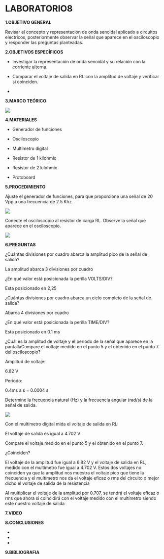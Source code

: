 # LABORATORIO8

**1.OBJETIVO GENERAL**

Revisar el concepto y representación de onda senoidal aplicado a circuitos eléctricos, posteriormente observar la señal que aparece en el osciloscopio y responder las preguntas planteadas.

**2.OBJETIVOS ESPECÍFICOS**

- Investigar la representación de onda senoidal y su relación con la corriente alterna. 

- Comparar el voltaje de salida en RL con la amplitud de voltaje y verificar si coinciden. 

-

**3.MARCO TEÓRICO**

![](https://user-images.githubusercontent.com/84998005/132145471-569621d1-07b1-4691-a399-7b8874a288b1.png)

**4.MATERIALES**

- Generador de funciones 

- Osciloscopio 

- Multímetro digital 

-  Resistor de 1 kilohmio 

- Resistor de 2 kilohmio 

- Protoboard 

**5.PROCEDIMIENTO**


Ajuste el generador de funciones, para que proporcione una señal de 20 Vpp a
una frecuencia de 2.5 Khz.

![](https://user-images.githubusercontent.com/84998013/132145584-2dc9a52a-c952-423a-bb24-ea2f926536c6.png)

Conecte el osciloscopio al resistor de carga RL. Observe la señal que aparece en
el osciloscopio.

![](https://user-images.githubusercontent.com/84998013/132145715-1b498e18-4f31-47e1-8224-0e034351a757.jpeg)

**6.PREGUNTAS**

¿Cuántas divisiones por cuadro abarca la amplitud pico de la señal de salida?

La amplitud abarca 3 divisiones por cuadro 

¿En qué valor está posicionada la perilla VOLTS/DIV?

Esta posicionado en 2,25

¿Cuántas divisiones por cuadro abarca un ciclo completo de la señal de salida?

Abarca 4 divisiones por cuadro 

¿En qué valor está posicionada la perilla TIME/DIV?

Esta posicionado en 0.1 ms


¿Cuál es la amplitud de voltaje y el periodo de la señal que aparece en la pantallaCompare el voltaje medido en el punto 5 y el obtenido en el punto 7.
del osciloscopio?

Amplitud de voltaje:

 6.82 V
 
Periodo:

0.4ms  a s =  0.0004 s

Determine la frecuencia natural (Hz) y la frecuencia angular (rad/s) de la señal de
salida.

![](https://user-images.githubusercontent.com/84998013/132145355-b9cb982b-28fb-4905-b680-36d915d8375d.png)

Con el multímetro digital mida el voltaje de salida en RL:

El  voltaje de salida es igual a 4.702 V

Compare el voltaje medido en el punto 5 y el obtenido en el punto 7.

¿Coinciden? 

El voltaje de la amplitud fue igual a 6.82 V y el voltaje de salida en RL, medido con el multímetro fue igual a 4.702 V. Estos dos voltajes no coinciden ya que la amplitud nos muestra el voltaje pico que tiene la frecuencia y el multímetro nos da el voltaje eficaz o rms del circuito o mejor dicho el voltaje de salida de la resistencia 

Al multiplicar el voltaje de la amplitud por 0.707, se tendrá el voltaje eficaz o rms que ahora si coincidirá con el voltaje medido con el multímetro siendo este nuestro voltaje de salida   


**7.VIDEO**



**8.CONCLUSIONES**

-

-

-

**9.BIBLIOGRAFIA**



















